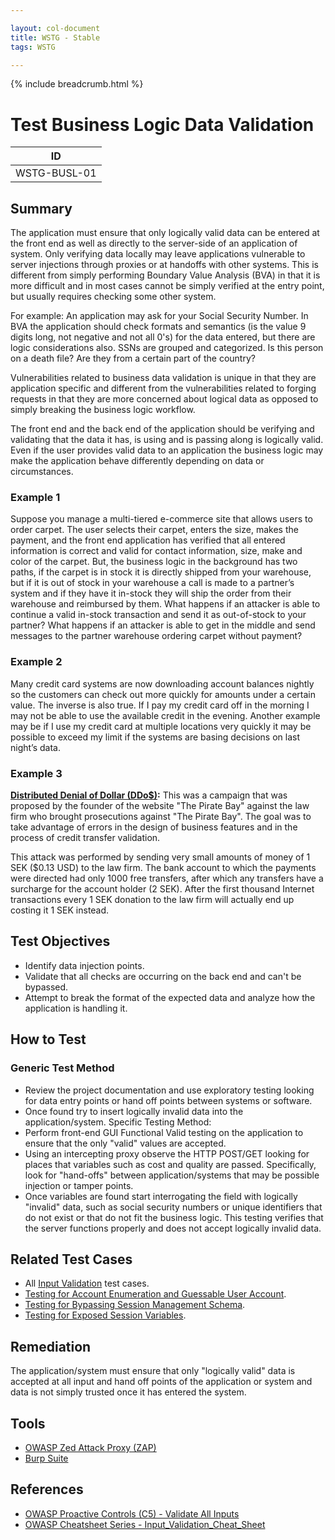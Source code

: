 ```yaml
---

layout: col-document
title: WSTG - Stable
tags: WSTG

---
```


{% include breadcrumb.html %}
# Test Business Logic Data Validation

|ID          |
|------------|
|WSTG-BUSL-01|

## Summary

The application must ensure that only logically valid data can be entered at the front end as well as directly to the server-side of an application of system. Only verifying data locally may leave applications vulnerable to server injections through proxies or at handoffs with other systems. This is different from simply performing Boundary Value Analysis (BVA) in that it is more difficult and in most cases cannot be simply verified at the entry point, but usually requires checking some other system.

For example: An application may ask for your Social Security Number. In BVA the application should check formats and semantics (is the value 9 digits long, not negative and not all 0's) for the data entered, but there are logic considerations also. SSNs are grouped and categorized. Is this person on a death file? Are they from a certain part of the country?

Vulnerabilities related to business data validation is unique in that they are application specific and different from the vulnerabilities related to forging requests in that they are more concerned about logical data as opposed to simply breaking the business logic workflow.

The front end and the back end of the application should be verifying and validating that the data it has, is using and is passing along is logically valid. Even if the user provides valid data to an application the business logic may make the application behave differently depending on data or circumstances.

### Example 1

Suppose you manage a multi-tiered e-commerce site that allows users to order carpet. The user selects their carpet, enters the size, makes the payment, and the front end application has verified that all entered information is correct and valid for contact information, size, make and color of the carpet. But, the business logic in the background has two paths, if the carpet is in stock it is directly shipped from your warehouse, but if it is out of stock in your warehouse a call is made to a partner’s system and if they have it in-stock they will ship the order from their warehouse and reimbursed by them. What happens if an attacker is able to continue a valid in-stock transaction and send it as out-of-stock to your partner? What happens if an attacker is able to get in the middle and send messages to the partner warehouse ordering carpet without payment?

### Example 2

Many credit card systems are now downloading account balances nightly so the customers can check out more quickly for amounts under a certain value. The inverse is also true. If I pay my credit card off in the morning I may not be able to use the available credit in the evening. Another example may be if I use my credit card at multiple locations very quickly it may be possible to exceed my limit if the systems are basing decisions on last night’s data.

### Example 3

**[Distributed Denial of Dollar (DDo$)](https://news.hitb.org/content/pirate-bay-proposes-distributed-denial-dollars-attack-ddo):**
This was a campaign that was proposed by the founder of the website "The Pirate Bay" against the law firm who brought prosecutions against "The Pirate Bay". The goal was to take advantage of errors in the design of business features and in the process of credit transfer validation.

This attack was performed by sending very small amounts of money of 1 SEK ($0.13 USD) to the law firm.
The bank account to which the payments were directed had only 1000 free transfers, after which any transfers have a surcharge for the account holder (2 SEK). After the first thousand Internet transactions every 1 SEK donation to the law firm will actually end up costing it 1 SEK instead.

## Test Objectives

- Identify data injection points.
- Validate that all checks are occurring on the back end and can't be bypassed.
- Attempt to break the format of the expected data and analyze how the application is handling it.

## How to Test

### Generic Test Method

- Review the project documentation and use exploratory testing looking for data entry points or hand off points between systems or software.
- Once found try to insert logically invalid data into the application/system.
Specific Testing Method:
- Perform front-end GUI Functional Valid testing on the application to ensure that the only "valid" values are accepted.
- Using an intercepting proxy observe the HTTP POST/GET looking for places that variables such as cost and quality are passed. Specifically, look for "hand-offs" between application/systems that may be possible injection or tamper points.
- Once variables are found start interrogating the field with logically "invalid" data, such as social security numbers or unique identifiers that do not exist or that do not fit the business logic. This testing verifies that the server functions properly and does not accept logically invalid data.

## Related Test Cases

- All [Input Validation](../07-Input_Validation_Testing/README.md) test cases.
- [Testing for Account Enumeration and Guessable User Account](../03-Identity_Management_Testing/04-Testing_for_Account_Enumeration_and_Guessable_User_Account.md).
- [Testing for Bypassing Session Management Schema](../06-Session_Management_Testing/01-Testing_for_Session_Management_Schema.md).
- [Testing for Exposed Session Variables](../06-Session_Management_Testing/04-Testing_for_Exposed_Session_Variables.md).

## Remediation

The application/system must ensure that only "logically valid" data is accepted at all input and hand off points of the application or system and data is not simply trusted once it has entered the system.

## Tools

- [OWASP Zed Attack Proxy (ZAP)](https://www.zaproxy.org)
- [Burp Suite](https://portswigger.net/burp)

## References

- [OWASP Proactive Controls (C5) - Validate All Inputs](https://owasp.org/www-project-proactive-controls/v3/en/c5-validate-inputs)
- [OWASP Cheatsheet Series - Input_Validation_Cheat_Sheet](https://cheatsheetseries.owasp.org/cheatsheets/Input_Validation_Cheat_Sheet.html)
